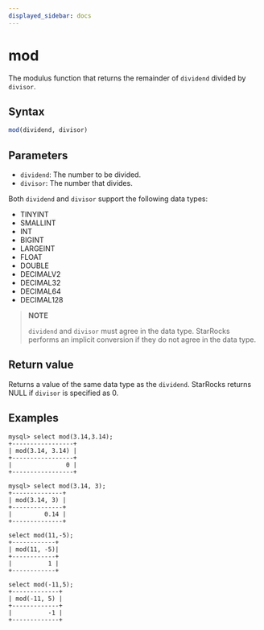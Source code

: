 ```yaml
---
displayed_sidebar: docs
---
```


# mod

The modulus function that returns the remainder of `dividend` divided by `divisor`.

## Syntax

```SQL
mod(dividend, divisor)
```

## Parameters

- `dividend`: The number to be divided.
- `divisor`: The number that divides.

Both `dividend` and `divisor` support the following data types:

- TINYINT
- SMALLINT
- INT
- BIGINT
- LARGEINT
- FLOAT
- DOUBLE
- DECIMALV2
- DECIMAL32
- DECIMAL64
- DECIMAL128

> **NOTE**
>
> `dividend` and `divisor` must agree in the data type. StarRocks performs an implicit conversion if they do not agree in the data type.

## Return value

Returns a value of the same data type as the `dividend`. StarRocks returns NULL if `divisor` is specified as 0.

## Examples

```Plain
mysql> select mod(3.14,3.14);
+-----------------+
| mod(3.14, 3.14) |
+-----------------+
|               0 |
+-----------------+

mysql> select mod(3.14, 3);
+--------------+
| mod(3.14, 3) |
+--------------+
|         0.14 |
+--------------+

select mod(11,-5);
+------------+
| mod(11, -5)|
+------------+
|          1 |
+------------+

select mod(-11,5);
+-------------+
| mod(-11, 5) |
+-------------+
|          -1 |
+-------------+
```
